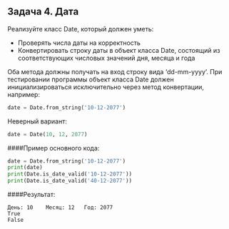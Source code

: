 ## Задача 4. Дата
Реализуйте класс Date, который должен уметь:
- Проверять числа даты на корректность
- Конвертировать строку даты в объект класса Date, состоящий из соответствующих числовых значений дня, месяца и года

Оба метода должны получать на вход строку вида ‘dd-mm-yyyy’.
При тестировании программы объект класса Date должен инициализироваться исключительно через метод конвертации, например:
````python
date = Date.from_string('10-12-2077')
````
Неверный вариант: 
````python
date = Date(10, 12, 2077)
````

####Пример основного кода:
````python
date = Date.from_string('10-12-2077')
print(date)
print(Date.is_date_valid('10-12-2077'))
print(Date.is_date_valid('40-12-2077'))
````

####Результат:
````
День: 10	Месяц: 12	Год: 2077
True
False
````


